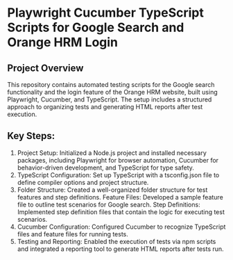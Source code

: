 # Playwright Cucumber TypeScript Scripts for Google Search and Orange HRM Login

## Project Overview

This repository contains automated testing scripts for the Google search functionality and the login feature of the Orange HRM website, built using Playwright, Cucumber, and TypeScript. The setup includes a structured approach to organizing tests and generating HTML reports after test execution.

## Key Steps:
1. Project Setup: Initialized a Node.js project and installed necessary packages, including Playwright for browser automation, Cucumber for behavior-driven development, and TypeScript for type safety.
2. TypeScript Configuration: Set up TypeScript with a tsconfig.json file to define compiler options and project structure.
3. Folder Structure: Created a well-organized folder structure for test features and step definitions.
    Feature Files: Developed a sample feature file to outline test scenarios for Google search.
    Step Definitions: Implemented step definition files that contain the logic for executing test scenarios.
4. Cucumber Configuration: Configured Cucumber to recognize TypeScript files and feature files for running tests.
5. Testing and Reporting: Enabled the execution of tests via npm scripts and integrated a reporting tool to generate HTML reports after tests run.